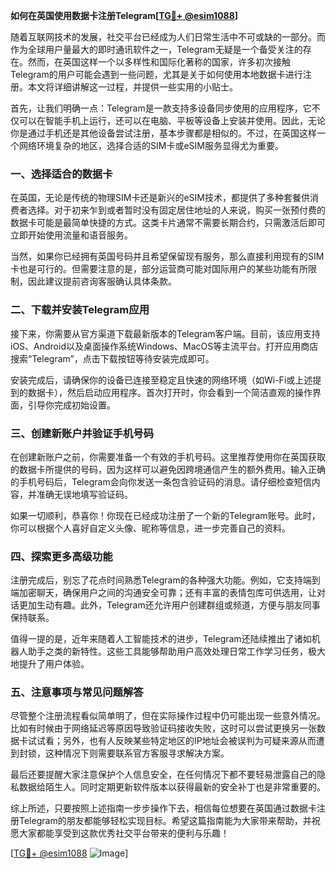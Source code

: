 **如何在英国使用数据卡注册Telegram[[TG💪+ @esim1088](https://t.me/s/esim1088)]**

随着互联网技术的发展，社交平台已经成为人们日常生活中不可或缺的一部分。而作为全球用户量最大的即时通讯软件之一，Telegram无疑是一个备受关注的存在。然而，在英国这样一个以多样性和国际化著称的国家，许多初次接触Telegram的用户可能会遇到一些问题，尤其是关于如何使用本地数据卡进行注册。本文将详细讲解这一过程，并提供一些实用的小贴士。

首先，让我们明确一点：Telegram是一款支持多设备同步使用的应用程序，它不仅可以在智能手机上运行，还可以在电脑、平板等设备上安装并使用。因此，无论你是通过手机还是其他设备尝试注册，基本步骤都是相似的。不过，在英国这样一个网络环境复杂的地区，选择合适的SIM卡或eSIM服务显得尤为重要。

### 一、选择适合的数据卡

在英国，无论是传统的物理SIM卡还是新兴的eSIM技术，都提供了多种套餐供消费者选择。对于初来乍到或者暂时没有固定居住地址的人来说，购买一张预付费的数据卡可能是最简单快捷的方式。这类卡片通常不需要长期合约，只需激活后即可立即开始使用流量和语音服务。

当然，如果你已经拥有英国号码并且希望保留现有服务，那么直接利用现有的SIM卡也是可行的。但需要注意的是，部分运营商可能对国际用户的某些功能有所限制，因此建议提前咨询客服确认具体条款。

### 二、下载并安装Telegram应用

接下来，你需要从官方渠道下载最新版本的Telegram客户端。目前，该应用支持iOS、Android以及桌面操作系统Windows、MacOS等主流平台。打开应用商店搜索“Telegram”，点击下载按钮等待安装完成即可。

安装完成后，请确保你的设备已连接至稳定且快速的网络环境（如Wi-Fi或上述提到的数据卡），然后启动应用程序。首次打开时，你会看到一个简洁直观的操作界面，引导你完成初始设置。

### 三、创建新账户并验证手机号码

在创建新账户之前，你需要准备一个有效的手机号码。这里推荐使用你在英国获取的数据卡所提供的号码，因为这样可以避免因跨境通信产生的额外费用。输入正确的手机号码后，Telegram会向你发送一条包含验证码的消息。请仔细检查短信内容，并准确无误地填写验证码。

如果一切顺利，恭喜你！你现在已经成功注册了一个新的Telegram账号。此时，你可以根据个人喜好自定义头像、昵称等信息，进一步完善自己的资料。

### 四、探索更多高级功能

注册完成后，别忘了花点时间熟悉Telegram的各种强大功能。例如，它支持端到端加密聊天，确保用户之间的沟通安全可靠；还有丰富的表情包库可供选用，让对话更加生动有趣。此外，Telegram还允许用户创建群组或频道，方便与朋友同事保持联系。

值得一提的是，近年来随着人工智能技术的进步，Telegram还陆续推出了诸如机器人助手之类的新特性。这些工具能够帮助用户高效处理日常工作学习任务，极大地提升了用户体验。

### 五、注意事项与常见问题解答

尽管整个注册流程看似简单明了，但在实际操作过程中仍可能出现一些意外情况。比如有时候由于网络延迟等原因导致验证码接收失败，这时可以尝试更换另一张数据卡试试看；另外，也有人反映某些特定地区的IP地址会被误判为可疑来源从而遭到封锁，这种情况下则需要联系官方客服寻求解决方案。

最后还要提醒大家注意保护个人信息安全，在任何情况下都不要轻易泄露自己的隐私数据给陌生人。同时定期更新软件版本以获得最新的安全补丁也是非常重要的。

综上所述，只要按照上述指南一步步操作下去，相信每位想要在英国通过数据卡注册Telegram的朋友都能够轻松实现目标。希望这篇指南能为大家带来帮助，并祝愿大家都能享受到这款优秀社交平台带来的便利与乐趣！

[[TG💪+ @esim1088](https://t.me/s/esim1088) ![Image](https://i.postimg.cc/4NQfJmqS/Snipaste-2025-05-13-00-14-12.png)]